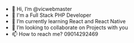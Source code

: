 - 👋 Hi, I’m @vicwebmaster
- 👀 I'm a Full Stack PHP Developer
- 🌱 I’m currently learning React and React Native
- 💞️ I’m looking to collaborate on Projects with you
- 📫 How to reach me? 09014292469

<!---
vicwebmaster/vicwebmaster is a ✨ special ✨ repository because its `README.md` (this file) appears on your GitHub profile.
You can click the Preview link to take a look at your changes.
--->
